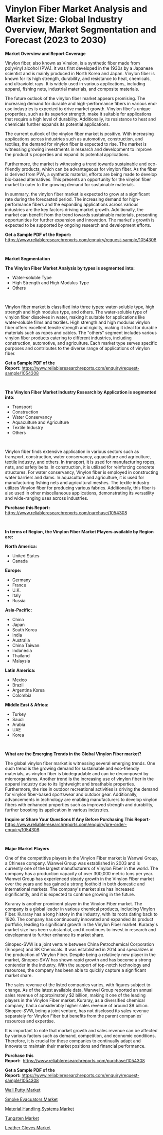 <p><h1>Vinylon Fiber Market Analysis and Market Size: Global Industry Overview, Market Segmentation and Forecast (2023 to 2030)</h1></p><p><strong>Market Overview and Report Coverage</strong></p>
<p><p>Vinylon fiber, also known as Vinalon, is a synthetic fiber made from polyvinyl alcohol (PVA). It was first developed in the 1930s by a Japanese scientist and is mainly produced in North Korea and Japan. Vinylon fiber is known for its high strength, durability, and resistance to heat, chemicals, and ultraviolet rays. It is widely used in various applications, including apparel, fishing nets, industrial materials, and composite materials.</p><p>The future outlook of the vinylon fiber market appears promising. The increasing demand for durable and high-performance fibers in various end-use industries is expected to drive market growth. Vinylon fiber's unique properties, such as its superior strength, make it suitable for applications that require a high level of durability. Additionally, its resistance to heat and chemicals further expands its potential applications.</p><p>The current outlook of the vinylon fiber market is positive. With increasing applications across industries such as automotive, construction, and textiles, the demand for vinylon fiber is expected to rise. The market is witnessing growing investments in research and development to improve the product's properties and expand its potential applications.</p><p>Furthermore, the market is witnessing a trend towards sustainable and eco-friendly products, which can be advantageous for vinylon fiber. As the fiber is derived from PVA, a synthetic material, efforts are being made to develop bio-based alternatives. This presents an opportunity for the vinylon fiber market to cater to the growing demand for sustainable materials.</p><p>In summary, the vinylon fiber market is expected to grow at a significant rate during the forecasted period. The increasing demand for high-performance fibers and the expanding applications across various industries are the key factors driving market growth. Additionally, the market can benefit from the trend towards sustainable materials, presenting opportunities for further expansion and innovation. The market's growth is expected to be supported by ongoing research and development efforts.</p></p>
<p><strong>Get a Sample PDF of the Report:</strong> <a href="https://www.reliableresearchreports.com/enquiry/request-sample/1054308">https://www.reliableresearchreports.com/enquiry/request-sample/1054308</a></p>
<p>&nbsp;</p>
<p><strong>Market Segmentation</strong></p>
<p><strong>The Vinylon Fiber Market Analysis by types is segmented into:</strong></p>
<p><ul><li>Water-soluble Type</li><li>High Strength and High Modulus Type</li><li>Others</li></ul></p>
<p>&nbsp;</p>
<p><p>Vinylon fiber market is classified into three types: water-soluble type, high strength and high modulus type, and others. The water-soluble type of vinylon fiber dissolves in water, making it suitable for applications like water-soluble films and textiles. High strength and high modulus vinylon fiber offers excellent tensile strength and rigidity, making it ideal for durable materials such as ropes and cables. The "others" segment includes various vinylon fiber products catering to different industries, including construction, automotive, and agriculture. Each market type serves specific purposes and contributes to the diverse range of applications of vinylon fiber.</p></p>
<p><strong>Get a Sample PDF of the Report:</strong>&nbsp;<a href="https://www.reliableresearchreports.com/enquiry/request-sample/1054308">https://www.reliableresearchreports.com/enquiry/request-sample/1054308</a></p>
<p>&nbsp;</p>
<p><strong>The Vinylon Fiber Market Industry Research by Application is segmented into:</strong></p>
<p><ul><li>Transport</li><li>Construction</li><li>Water Conservancy</li><li>Aquaculture and Agriculture</li><li>Textile Industry</li><li>Others</li></ul></p>
<p>&nbsp;</p>
<p><p>Vinylon fiber finds extensive application in various sectors such as transport, construction, water conservancy, aquaculture and agriculture, textile industry, and others. In transport, it is used for manufacturing ropes, nets, and safety belts. In construction, it is utilized for reinforcing concrete structures. For water conservancy, Vinylon fiber is employed in constructing water barriers and dams. In aquaculture and agriculture, it is used for manufacturing fishing nets and agricultural meshes. The textile industry utilizes Vinylon fiber for producing various fabrics. Additionally, this fiber is also used in other miscellaneous applications, demonstrating its versatility and wide-ranging uses across industries.</p></p>
<p><strong>Purchase this Report:</strong>&nbsp; <a href="https://www.reliableresearchreports.com/purchase/1054308">https://www.reliableresearchreports.com/purchase/1054308</a></p>
<p>&nbsp;</p>
<p><strong>In terms of Region, the Vinylon Fiber Market Players available by Region are:</strong></p>
<p>
    <p> <strong> North America: </strong>
        <ul>
            <li>United States</li>
            <li>Canada</li>
        </ul>
        </p> 
    <p> <strong> Europe: </strong>
        <ul>
            <li>Germany</li>
            <li>France</li>
            <li>U.K.</li>
            <li>Italy</li>
            <li>Russia</li>
        </ul>
        </p> 
    <p> <strong> Asia-Pacific: </strong>
        <ul>
            <li>China</li>
            <li>Japan</li>
            <li>South Korea</li>
            <li>India</li>
            <li>Australia</li>
            <li>China Taiwan</li>
            <li>Indonesia</li>
            <li>Thailand</li>
            <li>Malaysia</li>
        </ul>
        </p> 
    <p> <strong> Latin America: </strong>
        <ul>
            <li>Mexico</li>
            <li>Brazil</li>
            <li>Argentina Korea</li>
            <li>Colombia</li>
        </ul>
        </p> 
    <p> <strong> Middle East & Africa: </strong>
        <ul>
            <li>Turkey</li>
            <li>Saudi</li>
            <li>Arabia</li>
            <li>UAE</li>
            <li>Korea</li>
        </ul>
    </p>
    </p>
<p>&nbsp;</p>
<p><strong>What are the Emerging Trends in the Global Vinylon Fiber market?</strong></p>
<p><p>The global vinylon fiber market is witnessing several emerging trends. One such trend is the growing demand for sustainable and eco-friendly materials, as vinylon fiber is biodegradable and can be decomposed by microorganisms. Another trend is the increasing use of vinylon fiber in the apparel industry due to its lightweight and breathable properties. Furthermore, the rise in outdoor recreational activities is driving the demand for vinylon fiber-based sportswear and outdoor gear. Additionally, advancements in technology are enabling manufacturers to develop vinylon fibers with enhanced properties such as improved strength and durability, further boosting its application in various industries.</p></p>
<p><strong>Inquire or Share Your Questions If Any Before Purchasing This Report</strong>- <a href="https://www.reliableresearchreports.com/enquiry/pre-order-enquiry/1054308">https://www.reliableresearchreports.com/enquiry/pre-order-enquiry/1054308</a></p>
<p>&nbsp;</p>
<p><strong>Major Market Players</strong></p>
<p><p>One of the competitive players in the Vinylon Fiber market is Wanwei Group, a Chinese company. Wanwei Group was established in 2003 and is currently one of the largest manufacturers of Vinylon Fiber in the world. The company has a production capacity of over 300,000 metric tons per year. Wanwei Group has experienced steady growth in the Vinylon Fiber market over the years and has gained a strong foothold in both domestic and international markets. The company's market size has increased significantly, and it is expected to continue growing in the future. </p><p>Kuraray is another prominent player in the Vinylon Fiber market. The company is a global leader in various chemical products, including Vinylon Fiber. Kuraray has a long history in the industry, with its roots dating back to 1926. The company has continuously innovated and expanded its product portfolio, leading to significant growth in the Vinylon Fiber market. Kuraray's market size has been substantial, and it continues to invest in research and development to further enhance its market share.</p><p>Sinopec-SVW is a joint venture between China Petrochemical Corporation (Sinopec) and SK Chemicals. It was established in 2014 and specializes in the production of Vinylon Fiber. Despite being a relatively new player in the market, Sinopec-SVW has shown rapid growth and has become a strong contender in the industry. With the support of top-notch technology and resources, the company has been able to quickly capture a significant market share.</p><p>The sales revenue of the listed companies varies, with figures subject to change. As of the latest available data, Wanwei Group reported an annual sales revenue of approximately $2 billion, making it one of the leading players in the Vinylon Fiber market. Kuraray, as a diversified chemical company, had a considerably higher sales revenue of around $8 billion. Sinopec-SVW, being a joint venture, has not disclosed its sales revenue separately for Vinylon Fiber but benefits from the parent companies' resources and expertise.</p><p>It is important to note that market growth and sales revenue can be affected by various factors such as demand, competition, and economic conditions. Therefore, it is crucial for these companies to continually adapt and innovate to maintain their market positions and financial performance.</p></p>
<p><strong>Purchase this Report:</strong>&nbsp;&nbsp;<a href="https://www.reliableresearchreports.com/purchase/1054308">https://www.reliableresearchreports.com/purchase/1054308</a></p>
<p></p>
<p><strong>Get a Sample PDF of the Report:</strong>&nbsp;<a href="https://www.reliableresearchreports.com/enquiry/request-sample/1054308">https://www.reliableresearchreports.com/enquiry/request-sample/1054308</a></p>
<p><p><a href="https://github.com/NorbertYates/Market-Research-Report-List-2/blob/main/wall-putty-market.md">Wall Putty Market</a></p><p><a href="https://medium.com/@sk99912151/decoding-smoke-evacuators-market-metrics-market-share-trends-and-growth-patterns-36bba8f2ab8e">Smoke Evacuators Market</a></p><p><a href="https://medium.com/@sainreportprime/material-handling-systems-market-size-cagr-trends-2024-2030-b8ada01dfe2f">Material Handling Systems Market</a></p><p><a href="https://github.com/RoccoManning/Market-Research-Report-List-2/blob/main/tungsten-market.md">Tungsten Market</a></p><p><a href="https://medium.com/@ssantosh15121999/leather-gloves-market-furnishes-information-on-market-share-market-trends-and-market-growth-1672c0071ad5">Leather Gloves Market</a></p></p>
